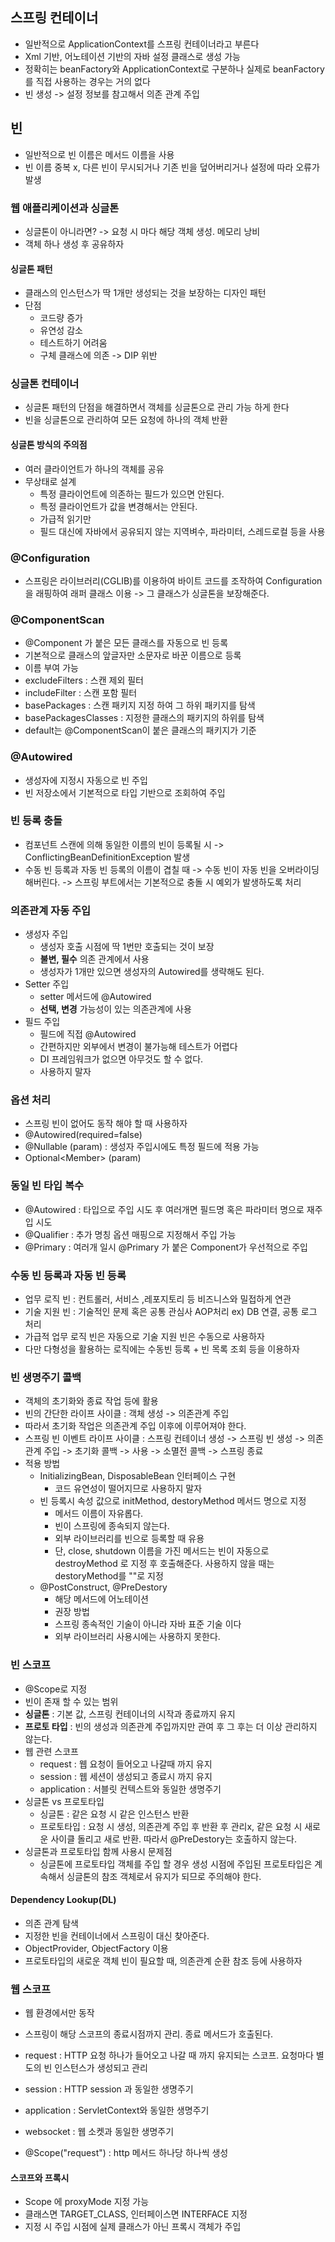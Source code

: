 ## 스프링 컨테이너
- 일반적으로 ApplicationContext를 스프링 컨테이너라고 부른다
- Xml 기반, 어노테이션 기반의 자바 설정 클래스로 생성 가능
- 정확히는 beanFactory와 ApplicationContext로 구분하나 실제로 beanFactory를 직접 사용하는 경우는 거의 없다
- 빈 생성 -> 설정 정보를 참고해서 의존 관계 주입

## 빈
- 일반적으로 빈 이름은 메서드 이름을 사용
- 빈 이름 중복 x, 다른 빈이 무시되거나 기존 빈을 덮어버리거나 설정에 따라 오류가 발생

### 웹 애플리케이션과 싱글톤
- 싱글톤이 아니라면? -> 요청 시 마다 해당 객체 생성. 메모리 낭비
- 객체 하나 생성 후 공유하자
#### 싱글톤 패턴
- 클래스의 인스턴스가 딱 1개만 생성되는 것을 보장하는 디자인 패턴
- 단점
	- 코드량 증가
	- 유연성 감소
	- 테스트하기 어려움
	- 구체 클래스에 의존 -> DIP 위반

### 싱글톤 컨테이너
- 싱글톤 패턴의 단점을 해결하면서 객체를 싱글톤으로 관리 가능 하게 한다
- 빈을 싱글톤으로 관리하여 모든 요청에 하나의 객체 반환
#### 싱글톤 방식의 주의점
- 여러 클라이언트가 하나의 객체를 공유
- 무상태로 설계
	- 특정 클라이언트에 의존하는 필드가 있으면 안된다.
	- 특정 클라이언트가 값을 변경해서는 안된다.
	- 가급적 읽기만
	- 필드 대신에 자바에서 공유되지 않는 지역벼수, 파라미터, 스레드로컬 등을 사용

### @Configuration
- 스프링은 라이브러리(CGLIB)를 이용하여 바이트 코드를 조작하여 Configuration 을 래핑하여 래퍼 클래스 이용 -> 그 클래스가 싱글톤을 보장해준다.

### @ComponentScan
- @Component 가 붙은 모든 클래스를 자동으로 빈 등록
- 기본적으로 클래스의 앞글자만 소문자로 바꾼 이름으로 등록
- 이름 부여 가능
- excludeFilters : 스캔 제외 필터
- includeFilter : 스캔 포함 필터
- basePackages : 스캔 패키지 지정 하여 그 하위 패키지를 탐색
- basePackagesClasses : 지정한 클래스의 패키지의 하위를 탐색
- default는 @ComponentScan이 붙은 클래스의 패키지가 기준

### @Autowired
- 생성자에 지정시 자동으로 빈 주입
- 빈 저장소에서 기본적으로 타입 기반으로 조회하여 주입

### 빈 등록 충돌 
- 컴포넌트 스캔에 의해 동일한 이름의 빈이 등록될 시 -> ConflictingBeanDefinitionException 발생
- 수동 빈 등록과 자동 빈 등록의 이름이 겹칠 때 -> 수동 빈이 자동 빈을 오버라이딩 해버린다. -> 스프링 부트에서는 기본적으로 충돌 시 예외가 발생하도록 처리

### 의존관계 자동 주입
- 생성자 주입
	- 생성자 호출 시점에 딱 1번만 호출되는 것이 보장
	- **불변, 필수** 의존 관계에서 사용
	- 생성자가 1개만 있으면 생성자의 Autowired를 생략해도 된다.
- Setter 주입
	- setter 메서드에 @Autowired
	- **선택, 변경** 가능성이 있는 의존관계에 사용
- 필드 주입
	- 필드에 직접 @Autowired
	- 간편하지만 외부에서 변경이 불가능해 테스트가 어렵다
	- DI 프레임워크가 없으면 아무것도 할 수 없다.
	- 사용하지 말자

### 옵션 처리
- 스프링 빈이 없어도 동작 해야 할 때 사용하자
- @Autowired(required=false)
- @Nullable (param) : 생성자 주입시에도 특정 필드에 적용 가능
- Optional\<Member\> (param) 

### 동일 빈 타입 복수
- @Autowired : 타입으로 주입 시도 후 여러개면 필드명 혹은 파라미터 명으로 재주입 시도
- @Qualifier : 추가 명칭 옵션 매핑으로 지정해서 주입 가능
- @Primary : 여러개 일시 @Primary 가 붙은 Component가 우선적으로 주입

### 수동 빈 등록과 자동 빈 등록
- 업무 로직 빈 : 컨트롤러, 서비스 ,레포지토리 등 비즈니스와 밀접하게 연관
- 기술 지원 빈 : 기술적인 문제 혹은 공통 관심사 AOP처리 ex) DB 연결, 공통 로그 처리
- 가급적 업무 로직 빈은 자동으로 기술 지원 빈은 수동으로 사용하자
- 다만 다형성을 활용하는 로직에는 수동빈 등록 + 빈 목록 조회 등을 이용하자

### 빈 생명주기 콜백
- 객체의 초기화와 종료 작업 등에 활용
- 빈의 간단한 라이프 사이클 : 객체 생성 -> 의존관계 주입
- 따라서 초기화 작업은 의존관계 주입 이후에 이루어져야 한다.
- 스프링 빈 이벤트 라이프 사이클 : 스프링 컨테이너 생성 -> 스프링 빈 생성 -> 의존관계 주입 -> 초기화 콜백 -> 사용 -> 소멸전 콜백 -> 스프링 종료
- 적용 방법
	- InitializingBean, DisposableBean 인터페이스 구현
		- 코드 유연성이 떨어지므로 사용하지 말자
	- 빈 등록시 속성 값으로 initMethod, destoryMethod 메서드 명으로 지정
		- 메서드 이름이 자유롭다.
		- 빈이 스프링에 종속되지 않는다.
		- 외부 라이브러리를 빈으로 등록할 때 유용
		- 단, close, shutdown 이름을 가진 메서드는 빈이 자동으로 destroyMethod 로 지정 후 호출해준다. 사용하지 않을 때는 destoryMethod를 ""로 지정
	- @PostConstruct, @PreDestory
		- 해당 메서드에 어노테이션
		- 권장 방법
		- 스프링 종속적인 기술이 아니라 자바 표준 기술 이다
		- 외부 라이브러리 사용시에는 사용하지 못한다.

### 빈 스코프
- @Scope로 지정
- 빈이 존재 할 수 있는 범위
- **싱글톤** : 기본 값, 스프링 컨테이너의 시작과 종료까지 유지
- **프로토 타입** : 빈의 생성과 의존관계 주입까지만 관여 후 그  후는 더 이상 관리하지 않는다.
- 웹 관련 스코프
	- request : 웹 요청이 들어오고 나갈때 까지 유지
	- session : 웹 세션이 생성되고 종료시 까지 유지
	- application : 서블릿 컨텍스트와 동일한 생명주기
- 싱글톤 vs 프로토타입
	- 싱글톤 : 같은 요청 시 같은 인스턴스 반환
	- 프로토타입 : 요청 시 생성, 의존관계 주입 후 반환 후 관리x, 같은 요청 시 새로운 사이클 돌리고 새로 반환. 따라서 @PreDestory는 호출하지 않는다.
- 싱글톤과 프로토타입 함께 사용시 문제점
	- 싱글톤에 프로토타입 객체를 주입 할 경우 생성 시점에 주입된 프로토타입은 계속해서 싱글톤의 참조 객체로서 유지가 되므로 주의해야 한다.
#### Dependency Lookup(DL)
- 의존 관계 탐색
- 지정한 빈을 컨테이너에서 스프링이 대신 찾아준다.
- ObjectProvider, ObjectFactory 이용
- 프로토타입의 새로운 객체 빈이 필요할 때, 의존관계 순환 참조 등에 사용하자

### 웹 스코프
- 웹 환경에서만 동작
- 스프링이 해당 스코프의 종료시점까지 관리. 종료 메서드가 호출된다.
- request : HTTP 요청 하나가 들어오고 나갈 때 까지 유지되는 스코프. 요청마다 별도의 빈 인스턴스가 생성되고 관리
- session : HTTP session 과 동일한 생명주기
- application : ServletContext와 동일한 생명주기
- websocket : 웹 소켓과 동일한 생명주기

- @Scope("request") : http 메서드 하나당 하나씩 생성

#### 스코프와 프록시
- Scope 에 proxyMode 지정 가능
- 클래스면 TARGET_CLASS, 인터페이스면 INTERFACE 지정
- 지정 시 주입 시점에 실제 클래스가 아닌 프록시 객체가 주입